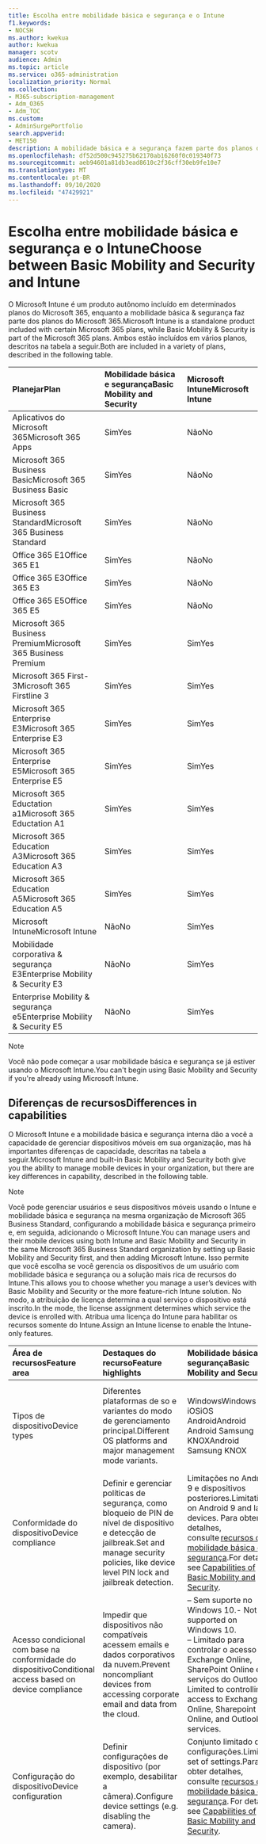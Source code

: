 ```yaml
---
title: Escolha entre mobilidade básica e segurança e o Intune
f1.keywords:
- NOCSH
ms.author: kwekua
author: kwekua
manager: scotv
audience: Admin
ms.topic: article
ms.service: o365-administration
localization_priority: Normal
ms.collection:
- M365-subscription-management
- Adm_O365
- Adm_TOC
ms.custom:
- AdminSurgePortfolio
search.appverid:
- MET150
description: A mobilidade básica e a segurança fazem parte dos planos do Microsoft 365.
ms.openlocfilehash: df52d500c945275b62170ab16260f0c019340f73
ms.sourcegitcommit: aeb94601a81db3ead8610c2f36cff30eb9fe10e7
ms.translationtype: MT
ms.contentlocale: pt-BR
ms.lasthandoff: 09/10/2020
ms.locfileid: "47429921"
---
```

# <a name="choose-between-basic-mobility-and-security-and-intune"></a><span data-ttu-id="90f9f-103">Escolha entre mobilidade básica e segurança e o Intune</span><span class="sxs-lookup"><span data-stu-id="90f9f-103">Choose between Basic Mobility and Security and Intune</span></span>

<span data-ttu-id="90f9f-104">O Microsoft Intune é um produto autônomo incluído em determinados planos do Microsoft 365, enquanto a mobilidade básica & segurança faz parte dos planos do Microsoft 365.</span><span class="sxs-lookup"><span data-stu-id="90f9f-104">Microsoft Intune is a standalone product included with certain Microsoft 365 plans, while Basic Mobility & Security is part of the Microsoft 365 plans.</span></span> <span data-ttu-id="90f9f-105">Ambos estão incluídos em vários planos, descritos na tabela a seguir.</span><span class="sxs-lookup"><span data-stu-id="90f9f-105">Both are included in a variety of plans, described in the following table.</span></span>

|<span data-ttu-id="90f9f-106">**Planejar**</span><span class="sxs-lookup"><span data-stu-id="90f9f-106">**Plan**</span></span>|<span data-ttu-id="90f9f-107">**Mobilidade básica e segurança**</span><span class="sxs-lookup"><span data-stu-id="90f9f-107">**Basic Mobility and Security**</span></span>|<span data-ttu-id="90f9f-108">**Microsoft Intune**</span><span class="sxs-lookup"><span data-stu-id="90f9f-108">**Microsoft Intune**</span></span>|
|:-----|:-----|:-----|
|<span data-ttu-id="90f9f-109">Aplicativos do Microsoft 365</span><span class="sxs-lookup"><span data-stu-id="90f9f-109">Microsoft 365 Apps</span></span>|<span data-ttu-id="90f9f-110">Sim</span><span class="sxs-lookup"><span data-stu-id="90f9f-110">Yes</span></span>|<span data-ttu-id="90f9f-111">Não</span><span class="sxs-lookup"><span data-stu-id="90f9f-111">No</span></span>|
|<span data-ttu-id="90f9f-112">Microsoft 365 Business Basic</span><span class="sxs-lookup"><span data-stu-id="90f9f-112">Microsoft 365 Business Basic</span></span>|<span data-ttu-id="90f9f-113">Sim</span><span class="sxs-lookup"><span data-stu-id="90f9f-113">Yes</span></span>|<span data-ttu-id="90f9f-114">Não</span><span class="sxs-lookup"><span data-stu-id="90f9f-114">No</span></span>|
|<span data-ttu-id="90f9f-115">Microsoft 365 Business Standard</span><span class="sxs-lookup"><span data-stu-id="90f9f-115">Microsoft 365 Business Standard</span></span>|<span data-ttu-id="90f9f-116">Sim</span><span class="sxs-lookup"><span data-stu-id="90f9f-116">Yes</span></span>|<span data-ttu-id="90f9f-117">Não</span><span class="sxs-lookup"><span data-stu-id="90f9f-117">No</span></span>|
|<span data-ttu-id="90f9f-118">Office 365 E1</span><span class="sxs-lookup"><span data-stu-id="90f9f-118">Office 365 E1</span></span> |<span data-ttu-id="90f9f-119">Sim</span><span class="sxs-lookup"><span data-stu-id="90f9f-119">Yes</span></span>|<span data-ttu-id="90f9f-120">Não</span><span class="sxs-lookup"><span data-stu-id="90f9f-120">No</span></span>|
|<span data-ttu-id="90f9f-121">Office 365 E3</span><span class="sxs-lookup"><span data-stu-id="90f9f-121">Office 365 E3</span></span> |<span data-ttu-id="90f9f-122">Sim</span><span class="sxs-lookup"><span data-stu-id="90f9f-122">Yes</span></span>|<span data-ttu-id="90f9f-123">Não</span><span class="sxs-lookup"><span data-stu-id="90f9f-123">No</span></span>|
|<span data-ttu-id="90f9f-124">Office 365 E5</span><span class="sxs-lookup"><span data-stu-id="90f9f-124">Office 365 E5</span></span> |<span data-ttu-id="90f9f-125">Sim</span><span class="sxs-lookup"><span data-stu-id="90f9f-125">Yes</span></span>|<span data-ttu-id="90f9f-126">Não</span><span class="sxs-lookup"><span data-stu-id="90f9f-126">No</span></span>|
|<span data-ttu-id="90f9f-127">Microsoft 365 Business Premium</span><span class="sxs-lookup"><span data-stu-id="90f9f-127">Microsoft 365 Business Premium</span></span> |<span data-ttu-id="90f9f-128">Sim</span><span class="sxs-lookup"><span data-stu-id="90f9f-128">Yes</span></span>|<span data-ttu-id="90f9f-129">Sim</span><span class="sxs-lookup"><span data-stu-id="90f9f-129">Yes</span></span>|
|<span data-ttu-id="90f9f-130">Microsoft 365 First-3</span><span class="sxs-lookup"><span data-stu-id="90f9f-130">Microsoft 365 Firstline 3</span></span> |<span data-ttu-id="90f9f-131">Sim</span><span class="sxs-lookup"><span data-stu-id="90f9f-131">Yes</span></span>|<span data-ttu-id="90f9f-132">Sim</span><span class="sxs-lookup"><span data-stu-id="90f9f-132">Yes</span></span>|
|<span data-ttu-id="90f9f-133">Microsoft 365 Enterprise E3</span><span class="sxs-lookup"><span data-stu-id="90f9f-133">Microsoft 365 Enterprise E3</span></span> |<span data-ttu-id="90f9f-134">Sim</span><span class="sxs-lookup"><span data-stu-id="90f9f-134">Yes</span></span>|<span data-ttu-id="90f9f-135">Sim</span><span class="sxs-lookup"><span data-stu-id="90f9f-135">Yes</span></span>|
|<span data-ttu-id="90f9f-136">Microsoft 365 Enterprise E5</span><span class="sxs-lookup"><span data-stu-id="90f9f-136">Microsoft 365 Enterprise E5</span></span> |<span data-ttu-id="90f9f-137">Sim</span><span class="sxs-lookup"><span data-stu-id="90f9f-137">Yes</span></span>|<span data-ttu-id="90f9f-138">Sim</span><span class="sxs-lookup"><span data-stu-id="90f9f-138">Yes</span></span>|
|<span data-ttu-id="90f9f-139">Microsoft 365 Eductation a1</span><span class="sxs-lookup"><span data-stu-id="90f9f-139">Microsoft 365 Eductation A1</span></span> |<span data-ttu-id="90f9f-140">Sim</span><span class="sxs-lookup"><span data-stu-id="90f9f-140">Yes</span></span>|<span data-ttu-id="90f9f-141">Sim</span><span class="sxs-lookup"><span data-stu-id="90f9f-141">Yes</span></span>|
|<span data-ttu-id="90f9f-142">Microsoft 365 Education A3</span><span class="sxs-lookup"><span data-stu-id="90f9f-142">Microsoft 365 Education A3</span></span> |<span data-ttu-id="90f9f-143">Sim</span><span class="sxs-lookup"><span data-stu-id="90f9f-143">Yes</span></span>|<span data-ttu-id="90f9f-144">Sim</span><span class="sxs-lookup"><span data-stu-id="90f9f-144">Yes</span></span>|
|<span data-ttu-id="90f9f-145">Microsoft 365 Education A5</span><span class="sxs-lookup"><span data-stu-id="90f9f-145">Microsoft 365 Education A5</span></span> |<span data-ttu-id="90f9f-146">Sim</span><span class="sxs-lookup"><span data-stu-id="90f9f-146">Yes</span></span>|<span data-ttu-id="90f9f-147">Sim</span><span class="sxs-lookup"><span data-stu-id="90f9f-147">Yes</span></span>|
|<span data-ttu-id="90f9f-148">Microsoft Intune</span><span class="sxs-lookup"><span data-stu-id="90f9f-148">Microsoft Intune</span></span> |<span data-ttu-id="90f9f-149">Não</span><span class="sxs-lookup"><span data-stu-id="90f9f-149">No</span></span>|<span data-ttu-id="90f9f-150">Sim</span><span class="sxs-lookup"><span data-stu-id="90f9f-150">Yes</span></span>|
|<span data-ttu-id="90f9f-151">Mobilidade corporativa & segurança E3</span><span class="sxs-lookup"><span data-stu-id="90f9f-151">Enterprise Mobility & Security E3</span></span> |<span data-ttu-id="90f9f-152">Não</span><span class="sxs-lookup"><span data-stu-id="90f9f-152">No</span></span>|<span data-ttu-id="90f9f-153">Sim</span><span class="sxs-lookup"><span data-stu-id="90f9f-153">Yes</span></span>|
|<span data-ttu-id="90f9f-154">Enterprise Mobility & segurança e5</span><span class="sxs-lookup"><span data-stu-id="90f9f-154">Enterprise Mobility & Security E5</span></span> |<span data-ttu-id="90f9f-155">Não</span><span class="sxs-lookup"><span data-stu-id="90f9f-155">No</span></span>|<span data-ttu-id="90f9f-156">Sim</span><span class="sxs-lookup"><span data-stu-id="90f9f-156">Yes</span></span>|

>[!NOTE]
><span data-ttu-id="90f9f-157">Você não pode começar a usar mobilidade básica e segurança se já estiver usando o Microsoft Intune.</span><span class="sxs-lookup"><span data-stu-id="90f9f-157">You can't begin using Basic Mobility and Security if you're already using Microsoft Intune.</span></span>

## <a name="differences-in-capabilities"></a><span data-ttu-id="90f9f-158">Diferenças de recursos</span><span class="sxs-lookup"><span data-stu-id="90f9f-158">Differences in capabilities</span></span>

<span data-ttu-id="90f9f-159">O Microsoft Intune e a mobilidade básica e segurança interna dão a você a capacidade de gerenciar dispositivos móveis em sua organização, mas há importantes diferenças de capacidade, descritas na tabela a seguir.</span><span class="sxs-lookup"><span data-stu-id="90f9f-159">Microsoft Intune and built-in Basic Mobility and Security both give you the ability to manage mobile devices in your organization, but there are key differences in capability, described in the following table.</span></span>

>[!NOTE]
><span data-ttu-id="90f9f-160">Você pode gerenciar usuários e seus dispositivos móveis usando o Intune e mobilidade básica e segurança na mesma organização de Microsoft 365 Business Standard, configurando a mobilidade básica e segurança primeiro e, em seguida, adicionando o Microsoft Intune.</span><span class="sxs-lookup"><span data-stu-id="90f9f-160">You can manage users and their mobile devices using both Intune and Basic Mobility and Security in the same Microsoft 365 Business Standard organization by setting up Basic Mobility and Security first, and then adding Microsoft Intune.</span></span> <span data-ttu-id="90f9f-161">Isso permite que você escolha se você gerencia os dispositivos de um usuário com mobilidade básica e segurança ou a solução mais rica de recursos do Intune.</span><span class="sxs-lookup"><span data-stu-id="90f9f-161">This allows you to choose whether you manage a user’s devices with Basic Mobility and Security or the more feature-rich Intune solution.</span></span> <span data-ttu-id="90f9f-162">No modo, a atribuição de licença determina a qual serviço o dispositivo está inscrito.</span><span class="sxs-lookup"><span data-stu-id="90f9f-162">In the mode, the license assignment determines which service the device is enrolled with.</span></span> <span data-ttu-id="90f9f-163">Atribua uma licença do Intune para habilitar os recursos somente do Intune.</span><span class="sxs-lookup"><span data-stu-id="90f9f-163">Assign an Intune license to enable the Intune-only features.</span></span>

|<span data-ttu-id="90f9f-164">**Área de recursos**</span><span class="sxs-lookup"><span data-stu-id="90f9f-164">**Feature area**</span></span>|<span data-ttu-id="90f9f-165">**Destaques do recurso**</span><span class="sxs-lookup"><span data-stu-id="90f9f-165">**Feature highlights**</span></span>|<span data-ttu-id="90f9f-166">**Mobilidade básica e segurança**</span><span class="sxs-lookup"><span data-stu-id="90f9f-166">**Basic Mobility and Security**</span></span>|<span data-ttu-id="90f9f-167">**Microsoft Intune**</span><span class="sxs-lookup"><span data-stu-id="90f9f-167">**Microsoft Intune**</span></span>|
|:-----|:-----|:-----|:-----|
|<span data-ttu-id="90f9f-168">Tipos de dispositivo</span><span class="sxs-lookup"><span data-stu-id="90f9f-168">Device types</span></span>|<span data-ttu-id="90f9f-169">Diferentes plataformas de so e variantes do modo de gerenciamento principal.</span><span class="sxs-lookup"><span data-stu-id="90f9f-169">Different OS platforms and major management mode variants.</span></span> |<span data-ttu-id="90f9f-170">Windows</span><span class="sxs-lookup"><span data-stu-id="90f9f-170">Windows</span></span><br/><span data-ttu-id="90f9f-171">iOS</span><span class="sxs-lookup"><span data-stu-id="90f9f-171">iOS</span></span><br/><span data-ttu-id="90f9f-172">Android</span><span class="sxs-lookup"><span data-stu-id="90f9f-172">Android</span></span><br/><span data-ttu-id="90f9f-173">Android Samsung KNOX</span><span class="sxs-lookup"><span data-stu-id="90f9f-173">Android Samsung KNOX</span></span><br/>|<span data-ttu-id="90f9f-174">Windows</span><span class="sxs-lookup"><span data-stu-id="90f9f-174">Windows</span></span><br/><span data-ttu-id="90f9f-175">iOS</span><span class="sxs-lookup"><span data-stu-id="90f9f-175">iOS</span></span><br/><span data-ttu-id="90f9f-176">Android</span><span class="sxs-lookup"><span data-stu-id="90f9f-176">Android</span></span><br/><span data-ttu-id="90f9f-177">Android Samsung KNOX</span><span class="sxs-lookup"><span data-stu-id="90f9f-177">Android Samsung KNOX</span></span><br/><span data-ttu-id="90f9f-178">Mac OS</span><span class="sxs-lookup"><span data-stu-id="90f9f-178">mac OS</span></span><br/><span data-ttu-id="90f9f-179">sistema operacional iPad</span><span class="sxs-lookup"><span data-stu-id="90f9f-179">iPad OS</span></span>|
|<span data-ttu-id="90f9f-180">Conformidade do dispositivo</span><span class="sxs-lookup"><span data-stu-id="90f9f-180">Device compliance</span></span>|<span data-ttu-id="90f9f-181">Definir e gerenciar políticas de segurança, como bloqueio de PIN de nível de dispositivo e detecção de jailbreak.</span><span class="sxs-lookup"><span data-stu-id="90f9f-181">Set and manage security policies, like device level PIN lock and jailbreak detection.</span></span> |<span data-ttu-id="90f9f-182">Limitações no Android 9 e dispositivos posteriores.</span><span class="sxs-lookup"><span data-stu-id="90f9f-182">Limitations on Android 9 and later devices.</span></span> <span data-ttu-id="90f9f-183">Para obter detalhes, consulte [recursos de mobilidade básica e segurança](capabilities.md).</span><span class="sxs-lookup"><span data-stu-id="90f9f-183">For details, see [Capabilities of Basic Mobility and Security](capabilities.md).</span></span>|<span data-ttu-id="90f9f-184">Sim</span><span class="sxs-lookup"><span data-stu-id="90f9f-184">Yes</span></span>|
|<span data-ttu-id="90f9f-185">Acesso condicional com base na conformidade do dispositivo</span><span class="sxs-lookup"><span data-stu-id="90f9f-185">Conditional access based on device compliance</span></span> |<span data-ttu-id="90f9f-186">Impedir que dispositivos não compatíveis acessem emails e dados corporativos da nuvem.</span><span class="sxs-lookup"><span data-stu-id="90f9f-186">Prevent noncompliant devices from accessing corporate email and data from the cloud.</span></span> |<span data-ttu-id="90f9f-187">– Sem suporte no Windows 10.</span><span class="sxs-lookup"><span data-stu-id="90f9f-187">- Not supported on Windows 10.</span></span><br/><span data-ttu-id="90f9f-188">– Limitado para controlar o acesso ao Exchange Online, SharePoint Online e serviços do Outlook.</span><span class="sxs-lookup"><span data-stu-id="90f9f-188">- Limited to controlling access to Exchange Online, Sharepoint Online, and Outlook services.</span></span> |<span data-ttu-id="90f9f-189">Não</span><span class="sxs-lookup"><span data-stu-id="90f9f-189">No</span></span>|
|<span data-ttu-id="90f9f-190">Configuração do dispositivo</span><span class="sxs-lookup"><span data-stu-id="90f9f-190">Device configuration</span></span>  |<span data-ttu-id="90f9f-191">Definir configurações de dispositivo (por exemplo, desabilitar a câmera).</span><span class="sxs-lookup"><span data-stu-id="90f9f-191">Configure device settings (e.g. disabling the camera).</span></span> |<span data-ttu-id="90f9f-192">Conjunto limitado de configurações.</span><span class="sxs-lookup"><span data-stu-id="90f9f-192">Limited set of settings.</span></span><span data-ttu-id="90f9f-193">Para obter detalhes, consulte [recursos de mobilidade básica e segurança](capabilities.md).</span><span class="sxs-lookup"><span data-stu-id="90f9f-193"> For details, see [Capabilities of Basic Mobility and Security](capabilities.md).</span></span> |<span data-ttu-id="90f9f-194">Sim</span><span class="sxs-lookup"><span data-stu-id="90f9f-194">Yes</span></span>|
|<span data-ttu-id="90f9f-195">Ações remotas</span><span class="sxs-lookup"><span data-stu-id="90f9f-195">Remote actions</span></span>  |<span data-ttu-id="90f9f-196">Enviar comandos para dispositivos pela Internet.</span><span class="sxs-lookup"><span data-stu-id="90f9f-196">Send commands to devices over the internet.</span></span> <span data-ttu-id="90f9f-197">Por exemplo, remova os dados do Office do dispositivo de um funcionário enquanto deixa dados pessoais em vigor (desativação).</span><span class="sxs-lookup"><span data-stu-id="90f9f-197">For example, remove Office data from an employee’s device while leaving personal data in place (Retire).</span></span> |<span data-ttu-id="90f9f-198">Desativar</span><span class="sxs-lookup"><span data-stu-id="90f9f-198">Retire</span></span><br/><span data-ttu-id="90f9f-199">Revelar</span><span class="sxs-lookup"><span data-stu-id="90f9f-199">Wipe</span></span><br/><span data-ttu-id="90f9f-200">Excluir</span><span class="sxs-lookup"><span data-stu-id="90f9f-200">Delete</span></span>|<span data-ttu-id="90f9f-201">– Redefinição de piloto automático (somente Windows)</span><span class="sxs-lookup"><span data-stu-id="90f9f-201">-   Autopilot reset (Windows only)</span></span><br/><span data-ttu-id="90f9f-202">- Rotação de chaves do [BitLocker](https://docs.microsoft.com/mem/intune/protect/encrypt-devices#rotate-bitlocker-recovery-keys)   (Somente no Windows)</span><span class="sxs-lookup"><span data-stu-id="90f9f-202">- [Bitlocker key rotation](https://docs.microsoft.com/mem/intune/protect/encrypt-devices#rotate-bitlocker-recovery-keys) (Windows only)</span></span><br/><span data-ttu-id="90f9f-203">- [Exclui](https://docs.microsoft.com/mem/intune/remote-actions/devices-wipe#delete-devices-from-the-intune-portal)</span><span class="sxs-lookup"><span data-stu-id="90f9f-203">- [Delete](https://docs.microsoft.com/mem/intune/remote-actions/devices-wipe#delete-devices-from-the-intune-portal)</span></span><br/><span data-ttu-id="90f9f-204">- [Desabilitar a ativação do Loc](https://docs.microsoft.com/mem/intune/remote-actions/device-activation-lock-disable)   (somente iOS)</span><span class="sxs-lookup"><span data-stu-id="90f9f-204">- [Disable activation loc](https://docs.microsoft.com/mem/intune/remote-actions/device-activation-lock-disable) (iOS only)</span></span><br/><span data-ttu-id="90f9f-205">- [Início recente](https://docs.microsoft.com/mem/intune/remote-actions/device-fresh-start)   (Somente no Windows)</span><span class="sxs-lookup"><span data-stu-id="90f9f-205">- [Fresh start](https://docs.microsoft.com/mem/intune/remote-actions/device-fresh-start) (Windows only)</span></span><br/><span data-ttu-id="90f9f-206">- [Verificação completa](https://docs.microsoft.com/mem/intune/configuration/device-restrictions-windows-10#microsoft-defender-antivirus)   (Somente Windows 10)</span><span class="sxs-lookup"><span data-stu-id="90f9f-206">- [Full scan](https://docs.microsoft.com/mem/intune/configuration/device-restrictions-windows-10#microsoft-defender-antivirus) (Windows 10 only)</span></span><br/><span data-ttu-id="90f9f-207">- [Localizar dispositivo](https://docs.microsoft.com/mem/intune/remote-actions/device-locate)   (somente iOS)</span><span class="sxs-lookup"><span data-stu-id="90f9f-207">- [Locate device](https://docs.microsoft.com/mem/intune/remote-actions/device-locate) (iOS only)</span></span><br/><span data-ttu-id="90f9f-208">- [Modo perdido](https://docs.microsoft.com/mem/intune/remote-actions/device-lost-mode)   (somente iOS)</span><span class="sxs-lookup"><span data-stu-id="90f9f-208">- [Lost mode](https://docs.microsoft.com/mem/intune/remote-actions/device-lost-mode) (iOS only)</span></span><br/><span data-ttu-id="90f9f-209">- [Verificação rápida](https://docs.microsoft.com/mem/intune/configuration/device-restrictions-windows-10#microsoft-defender-antivirus)(somente Windows 10)</span><span class="sxs-lookup"><span data-stu-id="90f9f-209">- [Quick scan](https://docs.microsoft.com/mem/intune/configuration/device-restrictions-windows-10#microsoft-defender-antivirus)(Windows 10 only)</span></span><br/><span data-ttu-id="90f9f-210">- [Controle remoto para Android](https://docs.microsoft.com/mem/intune/remote-actions/teamviewer-support)</span><span class="sxs-lookup"><span data-stu-id="90f9f-210">- [Remote control for Android](https://docs.microsoft.com/mem/intune/remote-actions/teamviewer-support)</span></span><br/><span data-ttu-id="90f9f-211">- [Bloqueio remoto](https://docs.microsoft.com/mem/intune/remote-actions/device-remote-lock)</span><span class="sxs-lookup"><span data-stu-id="90f9f-211">- [Remote lock](https://docs.microsoft.com/mem/intune/remote-actions/device-remote-lock)</span></span><br/><span data-ttu-id="90f9f-212">- [Renomear dispositivo](https://docs.microsoft.com/mem/intune/remote-actions/device-rename)</span><span class="sxs-lookup"><span data-stu-id="90f9f-212">- [Rename device](https://docs.microsoft.com/mem/intune/remote-actions/device-rename)</span></span><br/><span data-ttu-id="90f9f-213">- [Redefinir senha](https://docs.microsoft.com/mem/intune/remote-actions/device-passcode-reset)</span><span class="sxs-lookup"><span data-stu-id="90f9f-213">- [Reset passcode](https://docs.microsoft.com/mem/intune/remote-actions/device-passcode-reset)</span></span><br/><span data-ttu-id="90f9f-214">- [Reiniciar](https://docs.microsoft.com/mem/intune/remote-actions/device-restart)   (Somente no Windows)</span><span class="sxs-lookup"><span data-stu-id="90f9f-214">- [Restart](https://docs.microsoft.com/mem/intune/remote-actions/device-restart) (Windows only)</span></span><br/><span data-ttu-id="90f9f-215">- [Ative](https://docs.microsoft.com/mem/intune/remote-actions/devices-wipe#retire)</span><span class="sxs-lookup"><span data-stu-id="90f9f-215">- [Retire](https://docs.microsoft.com/mem/intune/remote-actions/devices-wipe#retire)</span></span><br/><span data-ttu-id="90f9f-216">– Atualizar a inteligência de segurança do Windows Defender (somente Windows)</span><span class="sxs-lookup"><span data-stu-id="90f9f-216">- Update Windows Defender Security Intelligence (Windows only)</span></span><br/><span data-ttu-id="90f9f-217">– Redefinição de PIN do Windows 10 (somente Windows)</span><span class="sxs-lookup"><span data-stu-id="90f9f-217">- Windows 10 PIN reset (Windows only)</span></span><br/><span data-ttu-id="90f9f-218">- [Revelar](https://docs.microsoft.com/mem/intune/remote-actions/devices-wipe#wipe)</span><span class="sxs-lookup"><span data-stu-id="90f9f-218">- [Wipe](https://docs.microsoft.com/mem/intune/remote-actions/devices-wipe#wipe)</span></span><br/><span data-ttu-id="90f9f-219">- [Enviar notificações personalizadas](https://docs.microsoft.com/mem/intune/remote-actions/custom-notifications#send-a-custom-notification-to-a-single-device)   (Android, iOS, iPad OS)</span><span class="sxs-lookup"><span data-stu-id="90f9f-219">- [Send custom notifications](https://docs.microsoft.com/mem/intune/remote-actions/custom-notifications#send-a-custom-notification-to-a-single-device) (Android, iOS, iPad OS)</span></span><br/><span data-ttu-id="90f9f-220">- [Sincronizar dispositivo](https://docs.microsoft.com/mem/intune/remote-actions/device-sync)</span><span class="sxs-lookup"><span data-stu-id="90f9f-220">- [Synchronize device](https://docs.microsoft.com/mem/intune/remote-actions/device-sync)</span></span>|
|<span data-ttu-id="90f9f-221">Perfis de email</span><span class="sxs-lookup"><span data-stu-id="90f9f-221">Email profiles</span></span>  |<span data-ttu-id="90f9f-222">Provisione um perfil de email nativo no dispositivo.</span><span class="sxs-lookup"><span data-stu-id="90f9f-222">Provision a native email profile on the device.</span></span> |<span data-ttu-id="90f9f-223">Sim</span><span class="sxs-lookup"><span data-stu-id="90f9f-223">Yes</span></span>|<span data-ttu-id="90f9f-224">Sim</span><span class="sxs-lookup"><span data-stu-id="90f9f-224">Yes</span></span>|
|<span data-ttu-id="90f9f-225">Perfis WIFI</span><span class="sxs-lookup"><span data-stu-id="90f9f-225">WIFI profiles</span></span> |<span data-ttu-id="90f9f-226">Provisionar um perfil WIFI nativo no dispositivo.</span><span class="sxs-lookup"><span data-stu-id="90f9f-226">Provision a native WIFI profile on the device.</span></span> |<span data-ttu-id="90f9f-227">Não</span><span class="sxs-lookup"><span data-stu-id="90f9f-227">No</span></span>|<span data-ttu-id="90f9f-228">Sim</span><span class="sxs-lookup"><span data-stu-id="90f9f-228">Yes</span></span>|
|<span data-ttu-id="90f9f-229">Perfis VPN</span><span class="sxs-lookup"><span data-stu-id="90f9f-229">VPN profiles</span></span> |<span data-ttu-id="90f9f-230">Provisionar um perfil VPN nativo no dispositivo.</span><span class="sxs-lookup"><span data-stu-id="90f9f-230">Provision a native VPN profile on the device.</span></span> |<span data-ttu-id="90f9f-231">Não</span><span class="sxs-lookup"><span data-stu-id="90f9f-231">No</span></span>|<span data-ttu-id="90f9f-232">Sim</span><span class="sxs-lookup"><span data-stu-id="90f9f-232">Yes</span></span>|
|<span data-ttu-id="90f9f-233">Gerenciamento de aplicativo MDM</span><span class="sxs-lookup"><span data-stu-id="90f9f-233">MDM application management</span></span>  |<span data-ttu-id="90f9f-234">Implantar seus aplicativos de linha de negócios internos e repositórios de aplicativos para usuários.</span><span class="sxs-lookup"><span data-stu-id="90f9f-234">Deploy your internal line-of-business apps and from apps stores to users.</span></span> |<span data-ttu-id="90f9f-235">Não</span><span class="sxs-lookup"><span data-stu-id="90f9f-235">No</span></span>|<span data-ttu-id="90f9f-236">Sim</span><span class="sxs-lookup"><span data-stu-id="90f9f-236">Yes</span></span>|
|<span data-ttu-id="90f9f-237">Proteção de aplicativos móveis</span><span class="sxs-lookup"><span data-stu-id="90f9f-237">Mobile application protection</span></span>  |<span data-ttu-id="90f9f-238">Permita que seus usuários acessem com segurança as informações corporativas usando o Office Mobile e os aplicativos de linha de negócios que eles conhecem, ao mesmo tempo em que garantem a segurança de dados, ajudando a restringir ações como copiar, recortar, colar e salvar como, somente para os aplicativos gerenciados aprovados para dados corporativos.</span><span class="sxs-lookup"><span data-stu-id="90f9f-238">Enable your users to securely access corporate information using the Office mobile and line-of-business apps they know, while ensuring security of data by helping to restrict actions like copy, cut, paste, and save as, to only those apps managed approved for corporate data.</span></span> <span data-ttu-id="90f9f-239">Funciona mesmo que os dispositivos não estejam registrados no MDM.</span><span class="sxs-lookup"><span data-stu-id="90f9f-239">Works even if the devices are not enrolled to MDM.</span></span> <span data-ttu-id="90f9f-240">Consulte proteger dados de aplicativo usando políticas MAM.</span><span class="sxs-lookup"><span data-stu-id="90f9f-240">See Protect app data using MAM policies.</span></span> |<span data-ttu-id="90f9f-241">Não</span><span class="sxs-lookup"><span data-stu-id="90f9f-241">No</span></span>|<span data-ttu-id="90f9f-242">Sim</span><span class="sxs-lookup"><span data-stu-id="90f9f-242">Yes</span></span>|
|<span data-ttu-id="90f9f-243">Navegador gerenciado</span><span class="sxs-lookup"><span data-stu-id="90f9f-243">Managed browser</span></span>  |<span data-ttu-id="90f9f-244">Habilitar a navegação da Web mais segura usando o aplicativo de borda.</span><span class="sxs-lookup"><span data-stu-id="90f9f-244">Enable more secure web browsing using the Edge app.</span></span> |<span data-ttu-id="90f9f-245">Não</span><span class="sxs-lookup"><span data-stu-id="90f9f-245">No</span></span>|<span data-ttu-id="90f9f-246">Sim</span><span class="sxs-lookup"><span data-stu-id="90f9f-246">Yes</span></span>|
|<span data-ttu-id="90f9f-247">Programas de registro de toque zero</span><span class="sxs-lookup"><span data-stu-id="90f9f-247">Zero touch enrollment programs</span></span> |<span data-ttu-id="90f9f-248">Registrar grandes números de dispositivos de propriedade corporativa e simplificar a configuração do usuário.</span><span class="sxs-lookup"><span data-stu-id="90f9f-248">Enroll large numbers of corporate-owned devices, while simplifying user set up.</span></span> |<span data-ttu-id="90f9f-249">Não</span><span class="sxs-lookup"><span data-stu-id="90f9f-249">No</span></span>|<span data-ttu-id="90f9f-250">Sim</span><span class="sxs-lookup"><span data-stu-id="90f9f-250">Yes</span></span>|

